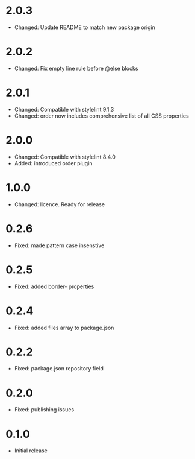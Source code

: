 # 2.0.3

- Changed: Update README to match new package origin

# 2.0.2

- Changed: Fix empty line rule before @else blocks

# 2.0.1

- Changed: Compatible with stylelint 9.1.3
- Changed: order now includes comprehensive list of all CSS properties

# 2.0.0

- Changed: Compatible with stylelint 8.4.0
- Added: introduced order plugin

# 1.0.0

- Changed: licence. Ready for release

# 0.2.6

- Fixed: made pattern case insenstive

# 0.2.5

- Fixed: added border- properties

# 0.2.4

- Fixed: added files array to package.json

# 0.2.2

- Fixed: package.json repository field

# 0.2.0

- Fixed: publishing issues

# 0.1.0

- Initial release
